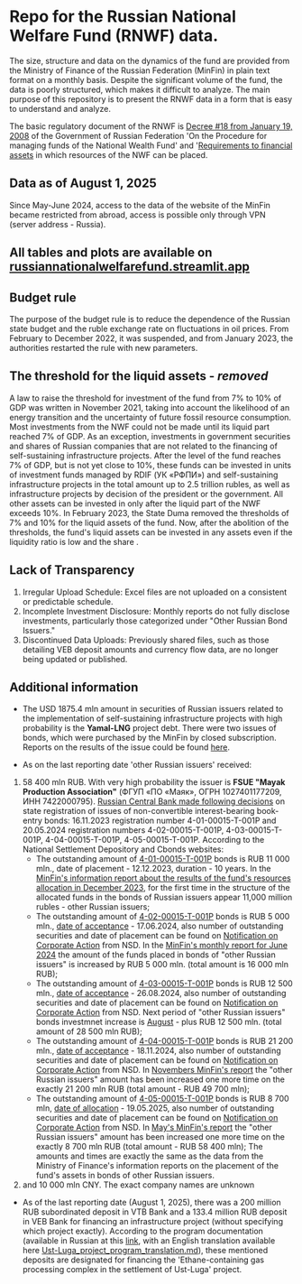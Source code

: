 # Repo for the Russian National Welfare Fund (RNWF) data. 

The size, structure and data on the dynamics of the fund are provided from the Ministry of Finance of the Russian Federation (MinFin) in plain text format on a monthly basis. Despite the significant volume of the fund, the data is poorly structured, which makes it difficult to analyze. The main purpose of this repository is to present the RNWF data in a form that is easy to understand and analyze.

The basic regulatory document of the RNWF is [Decree #18 from January 19, 2008](https://www.consultant.ru/document/cons_doc_LAW_74298/92d969e26a4326c5d02fa79b8f9cf4994ee5633b/) of the Government of Russian Federation 'On the Procedure for managing funds of the National Wealth Fund' and '[Requirements to financial assets](https://www.consultant.ru/document/cons_doc_LAW_74298/7bc757f5e7b23b669abc3e59d4b3a56e9a7307ba/) in which resources of the NWF can be placed.

## Data as of August 1, 2025
Since May-June 2024, access to the data of the website of the MinFin became restricted from abroad, access is possible only through VPN (server address - Russia).

## All tables and plots are available on [russiannationalwelfarefund.streamlit.app](https://russiannationalwelfarefund.streamlit.app/)

## Budget rule
The purpose of the budget rule is to reduce the dependence of the Russian state budget and the ruble exchange rate on fluctuations in oil prices. From February to December 2022, it was suspended, and from January 2023, the authorities restarted the rule with new parameters.

## The threshold for the liquid assets - *removed*
A law to raise the threshold for investment of the fund from 7% to 10% of GDP was written in November 2021, taking into account the likelihood of an energy transition and the uncertainty of future fossil resource consumption. Most investments from the NWF could not be made until its liquid part reached 7% of GDP. As an exception, investments in government securities and shares of Russian companies that are not related to the financing of self-sustaining infrastructure projects. After the level of the fund reaches 7% of GDP, but is not yet close to 10%, these funds can be invested in units of investment funds managed by RDIF (УК «РФПИ») and self-sustaining infrastructure projects in the total amount up to 2.5 trillion rubles, as well as infrastructure projects by decision of the president or the government. All other assets can be invested in only after the liquid part of the NWF exceeds 10%. 
In February 2023, the State Duma removed the thresholds of 7% and 10% for the liquid assets of the fund. Now, after the abolition of the thresholds, the fund's liquid assets can be invested in any assets even if the liquidity ratio is low and the share . 

## Lack of Transparency
1. Irregular Upload Schedule: Excel files are not uploaded on a consistent or predictable schedule.
2. Incomplete Investment Disclosure: Monthly reports do not fully disclose investments, particularly those categorized under "Other Russian Bond Issuers."
3. Discontinued Data Uploads: Previously shared files, such as those detailing VEB deposit amounts and currency flow data, are no longer being updated or published.

## Additional information
- The USD 1875.4 mln amount in securities of Russian issuers related to the implementation of self-sustaining infrastructure projects with high probability is the **Yamal-LNG** project debt. There were two issues of bonds, which were purchased by the MinFin by closed subscription. Reports on the results of the issue could be found [here](https://disclosure.1prime.ru/portal/default.aspx?emId=7709602713). 

- As on the last reporting date 'other Russian issuers' received: 
1. 58 400 mln RUB. With very high probability the issuer is **FSUE "Mayak Production Association"** (ФГУП «ПО «Маяк», ОГРН 1027401177209, ИНН 7422000795). [Russian Central Bank made following decisions](https://www.cbr.ru/rbr/insideDKO/) on state registration of issues of non-convertible interest-bearing book-entry bonds: 16.11.2023 registration number 4-01-00015-T-001P and 20.05.2024 registration numbers 4-02-00015-T-001P, 4-03-00015-T-001P, 4-04-00015-T-001P, 4-05-00015-T-001P. According to the National Settlement Depository and Cbonds websites: 
    - The outstanding amount of [4-01-00015-T-001P](https://nsddata.ru/en/news/view/1068536) bonds is RUB 11 000 mln.,  date of placement - 12.12.2023, duration - 10 years. In the [MinFin's information report about the results of the fund's resources allocation in December 2023](data_monthly_info_messages/01.01.2024.docx), for the first time in the structure of the allocated funds in the bonds of Russian issuers appear 11,000 million rubles - other Russian issuers;
    - The outstanding amount of [4-02-00015-T-001P](https://cbonds.com/bonds/1669545/) bonds is RUB 5 000 mln., [date of acceptance](https://nsddata.ru/en/news/view/1141006) - 17.06.2024, also number of outstanding securities and date of placement can be found on [Notification on Corporate Action](https://nsddata.ru/en/news/view/1142006) from NSD. In the [MinFin's monthly report for June 2024](data_monthly_info_messages/01.07.2024.pdf) the amount of the funds placed in bonds of "other Russian issuers" is increased by RUB 5 000 mln. (total amount is 16 000 mln RUB);
    - The outstanding amount of [4-03-00015-T-001P](https://cbonds.com/bonds/1669547/) bonds is RUB 12 500 mln., [date of acceptance](https://nsddata.ru/en/news/view/1166812) - 26.08.2024, also number of outstanding securities and date of placement can be found on [Notification on Corporate Action](https://nsddata.ru/en/news/view/1167944) from NSD. Next period of "other Russian issuers" bonds investmnet increase is [August](data_monthly_info_messages/01.09.24.pdf) - plus RUB 12 500 mln. (total amount of 28 500 mln RUB);
    - The outstanding amount of [4-04-00015-T-001P](https://cbonds.com/bonds/1669549/) bonds is RUB 21 200 mln., [date of acceptance](https://nsddata.ru/en/news/view/1195402) - 18.11.2024, also number of outstanding securities and date of placement can be found on [Notification on Corporate Action](https://nsddata.ru/en/news/view/1196595) from NSD. In [Novembers MinFin's report](data_monthly_info_messages/01.12.2024.docx) the "other Russian issuers" amount has been increased one more time on the exactly 21 200 mln RUB (total amount - RUB 49 700 mln);
    - The outstanding amount of [4-05-00015-T-001P](https://cbonds.com/bonds/1669551/) bonds is RUB 8 700 mln,  [date of allocation](https://www.isin.ru/en/ru_isin/news_c/index.php?id22=670142) - 19.05.2025, also number of outstanding securities and date of placement can be found on [Notification on Corporate Action](https://nsddata.ru/ru/news/view/1260373) from NSD. In [May's MinFin's report](data_monthly_info_messages/01.06.2025.docx) the "other Russian issuers" amount has been increased one more time on the exactly 8 700 mln RUB (total amount - RUB 58 400 mln);
The amounts and times are exactly the same as the data from the Ministry of Finance's information reports on the placement of the fund's assets in bonds of other Russian issuers.
2. and 10 000 mln CNY. The exact company names are unknown 

- As of the last reporting date (August 1, 2025), there was a 200 million RUB subordinated deposit in VTB Bank and a 133.4 million RUB deposit in VEB Bank for financing an infrastructure project (without specifying which project exactly). According to the program documentation (available in Russian at this [link](https://docs.cntd.ru/document/1313459592#6540IN), with an English translation available here [Ust-Luga_project_program_translation.md](translations/Ust-Luga_projest_program_translation.md)), these mentioned deposits are designated for financing the 'Ethane-containing gas processing complex in the settlement of Ust-Luga' project.

